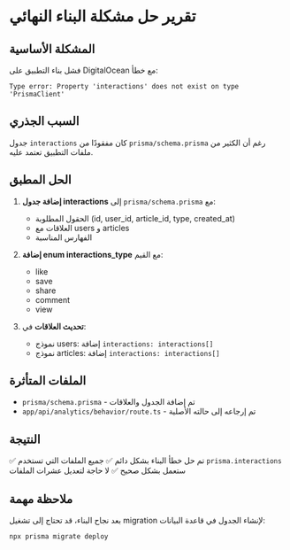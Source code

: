 # تقرير حل مشكلة البناء النهائي

## المشكلة الأساسية
فشل بناء التطبيق على DigitalOcean مع خطأ:
```
Type error: Property 'interactions' does not exist on type 'PrismaClient'
```

## السبب الجذري
جدول `interactions` كان مفقودًا من `prisma/schema.prisma` رغم أن الكثير من ملفات التطبيق تعتمد عليه.

## الحل المطبق
1. **إضافة جدول interactions** إلى `prisma/schema.prisma` مع:
   - الحقول المطلوبة (id, user_id, article_id, type, created_at)
   - العلاقات مع users و articles
   - الفهارس المناسبة
   
2. **إضافة enum interactions_type** مع القيم:
   - like
   - save
   - share
   - comment
   - view

3. **تحديث العلاقات** في:
   - نموذج users: إضافة `interactions: interactions[]`
   - نموذج articles: إضافة `interactions: interactions[]`

## الملفات المتأثرة
- `prisma/schema.prisma` - تم إضافة الجدول والعلاقات
- `app/api/analytics/behavior/route.ts` - تم إرجاعه إلى حالته الأصلية

## النتيجة
✅ تم حل خطأ البناء بشكل دائم
✅ جميع الملفات التي تستخدم `prisma.interactions` ستعمل بشكل صحيح
✅ لا حاجة لتعديل عشرات الملفات

## ملاحظة مهمة
بعد نجاح البناء، قد تحتاج إلى تشغيل migration لإنشاء الجدول في قاعدة البيانات:
```bash
npx prisma migrate deploy
``` 